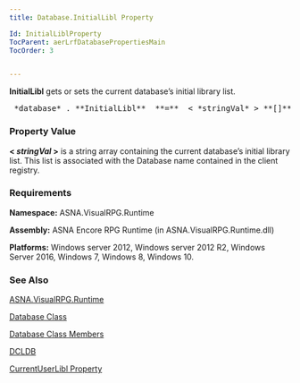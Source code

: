 ```yaml
---
title: Database.InitialLibl Property

Id: InitialLiblProperty
TocParent: aerLrfDatabasePropertiesMain
TocOrder: 3


---
```


**InitialLibl** gets or sets the current database’s initial library list. 
<pre class="prettyprint">
 *database* . **InitialLibl**  **=**  < *stringVal* > **[]** </pre>

### Property Value
**< *stringVal* >** is a string array containing the current database’s initial library list. This list is associated with the Database name contained in the client registry. 

### Requirements
**Namespace:** ASNA.VisualRPG.Runtime 

**Assembly:** ASNA Encore RPG Runtime (in ASNA.VisualRPG.Runtime.dll) 

**Platforms:** Windows server 2012, Windows server 2012 R2, Windows Server 2016, Windows 7, Windows 8, Windows 10. <br /> 

### See Also
[ASNA.VisualRPG.Runtime](ecrLrfRuntimeNamespace.html)

[Database Class](Date_Formats.html)

[Database Class Members](ecrLrfDatabasePropertiesMain.html)

[DCLDB](DCLDB.html)

[CurrentUserLibl Property](CurrentUserLiblProperty.html) 
